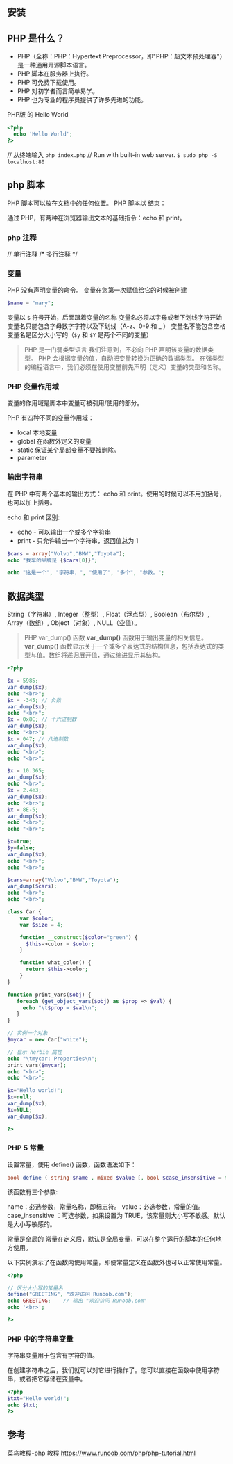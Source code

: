 ## 安装

## PHP 是什么？

* PHP（全称：PHP：Hypertext Preprocessor，即"PHP：超文本预处理器"）是一种通用开源脚本语言。
* PHP 脚本在服务器上执行。
* PHP 可免费下载使用。
* PHP 对初学者而言简单易学。
* PHP 也为专业的程序员提供了许多先进的功能。

PHP版 的 Hello World

```php
<?php
  echo 'Hello World';
?>
```

// 从终端输入
`php index.php`
// Run with built-in web server.
`$ sudo php -S localhost:80`

## php 脚本

PHP 脚本可以放在文档中的任何位置。
PHP 脚本以 <?php 开始，以 ?> 结束：

通过 PHP，有两种在浏览器输出文本的基础指令：echo 和 print。

### php 注释

// 单行注释
/*
多行注释
*/

### 变量

PHP 没有声明变量的命令。
变量在您第一次赋值给它的时候被创建

```php
$name = "mary";
```

变量以 `$` 符号开始，后面跟着变量的名称
变量名必须以字母或者下划线字符开始
变量名只能包含字母数字字符以及下划线（A-z、0-9 和 _ ）
变量名不能包含空格
变量名是区分大小写的（`$y` 和 `$Y` 是两个不同的变量）

> PHP 是一门弱类型语言
我们注意到，不必向 PHP 声明该变量的数据类型。
PHP 会根据变量的值，自动把变量转换为正确的数据类型。
在强类型的编程语言中，我们必须在使用变量前先声明（定义）变量的类型和名称。

### PHP 变量作用域

变量的作用域是脚本中变量可被引用/使用的部分。

PHP 有四种不同的变量作用域：

* local 本地变量
* global 在函数外定义的变量
* static 保证某个局部变量不要被删除。
* parameter

### 输出字符串

在 PHP 中有两个基本的输出方式： echo 和 print。使用的时候可以不用加括号，也可以加上括号。

echo 和 print 区别:

* echo - 可以输出一个或多个字符串
* print - 只允许输出一个字符串，返回值总为 1

```php
$cars = array("Volvo","BMW","Toyota");
echo "我车的品牌是 {$cars[0]}";

echo "这是一个", "字符串，", "使用了", "多个", "参数。";
```

## 数据类型

String（字符串）, Integer（整型）, Float（浮点型）, Boolean（布尔型）, Array（数组）, Object（对象）, NULL（空值）。

> PHP var_dump() 函数
**var_dump()** 函数用于输出变量的相关信息。
**var_dump()** 函数显示关于一个或多个表达式的结构信息，包括表达式的类型与值。数组将递归展开值，通过缩进显示其结构。

```php
<?php

$x = 5985;
var_dump($x);
echo "<br>";
$x = -345; // 负数
var_dump($x);
echo "<br>";
$x = 0x8C; // 十六进制数
var_dump($x);
echo "<br>";
$x = 047; // 八进制数
var_dump($x);
echo "<br>";
echo "<br>";

$x = 10.365;
var_dump($x);
echo "<br>";
$x = 2.4e3;
var_dump($x);
echo "<br>";
$x = 8E-5;
var_dump($x);
echo "<br>";
echo "<br>";

$x=true;
$y=false;
var_dump($x);
echo "<br>";
echo "<br>";

$cars=array("Volvo","BMW","Toyota");
var_dump($cars);
echo "<br>";
echo "<br>";

class Car {
    var $color;
    var $size = 4;

    function __construct($color="green") {
      $this->color = $color;
    }

    function what_color() {
      return $this->color;
    }
}

function print_vars($obj) {
   foreach (get_object_vars($obj) as $prop => $val) {
     echo "\t$prop = $val\n";
   }
}

// 实例一个对象
$mycar = new Car("white");

// 显示 herbie 属性
echo "\tmycar: Properties\n";
print_vars($mycar);
echo "<br>";
echo "<br>";

$x="Hello world!";
$x=null;
var_dump($x);
$x=NULL;
var_dump($x);

?>
```

### PHP 5 常量

设置常量，使用 define() 函数，函数语法如下：

```php
bool define ( string $name , mixed $value [, bool $case_insensitive = false ] )
```

该函数有三个参数:

name：必选参数，常量名称，即标志符。
value：必选参数，常量的值。
case_insensitive ：可选参数，如果设置为 TRUE，该常量则大小写不敏感。默认是大小写敏感的。

常量是全局的
常量在定义后，默认是全局变量，可以在整个运行的脚本的任何地方使用。

以下实例演示了在函数内使用常量，即便常量定义在函数外也可以正常使用常量。

```php
<?php

// 区分大小写的常量名
define("GREETING", "欢迎访问 Runoob.com");
echo GREETING;    // 输出 "欢迎访问 Runoob.com"
echo '<br>';

?>
```

### PHP 中的字符串变量

字符串变量用于包含有字符的值。

在创建字符串之后，我们就可以对它进行操作了。您可以直接在函数中使用字符串，或者把它存储在变量中。

```php
<?php
$txt="Hello world!";
echo $txt;
?>
```

## 参考

菜鸟教程-php 教程
<https://www.runoob.com/php/php-tutorial.html>
